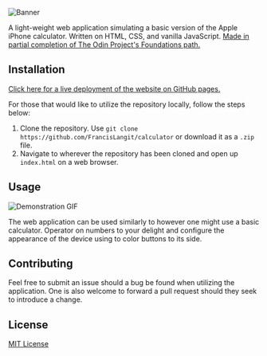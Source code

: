![Banner](/home/francislangit/Desktop/calculator/readme_banner.png)

A light-weight web application simulating a basic version of the Apple iPhone calculator. Written on HTML, CSS, and vanilla JavaScript. [Made in partial completion of The Odin Project's Foundations path.](https://www.theodinproject.com/paths/foundations/courses/foundations/lessons/calculator)

## Installation

[Click here for a live deployment of the website on GitHub pages.](https://francislangit.github.io/calculator/)

For those that would like to utilize the repository locally, follow the steps below:

1. Clone the repository. Use `git clone https://github.com/FrancisLangit/calculator` or download it as a `.zip` file.
2. Navigate to wherever the repository has been cloned and open up `index.html` on a web browser.

## Usage

![Demonstration GIF](/home/francislangit/Desktop/calculator/readme_usage_gif.gif)

The web application can be used similarly to however one might use a basic calculator. Operator on numbers to your delight and configure the appearance of the device using to color buttons to its side. 

## Contributing

Feel free to submit an issue should a bug be found when utilizing the application. One is also welcome to forward a pull request should they seek to introduce a change.

## License

[MIT License](https://github.com/FrancisLangit/calculator/blob/main/LICENSE)